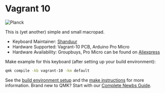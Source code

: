 # Vagrant 10

![Planck](https://raw.githubusercontent.com/Sho-Keebs/Vagrant-10/master/doc/vag.jpg)

This is (yet another) simple and small macropad.

* Keyboard Maintainer: [Shanduur](https://github.com/Shanduur)
* Hardware Supported: Vagrant-10 PCB, Arduino Pro Micro
* Hardware Availability: Groupbuys, Pro Micro can be found on [Aliexpress](https://www.aliexpress.com/wholesale?SearchText=arduino+pro+micro)

Make example for this keyboard (after setting up your build environment):

```bash
qmk compile -kb vagrant-10 -km default 
```

See the [build environment setup](https://docs.qmk.fm/#/getting_started_build_tools) and the [make instructions](https://docs.qmk.fm/#/getting_started_make_guide) for more information. Brand new to QMK? Start with our [Complete Newbs Guide](https://docs.qmk.fm/#/newbs).
